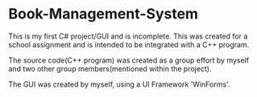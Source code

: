 # Book-Management-System

This is my first C# project/GUI and is incomplete. This was created for a school assignment and is intended to be integrated with a C++ program.

The source code(C++ program) was created as a group effort by myself and two other group members(mentioned within the project).

The GUI was created by myself, using a UI Framework 'WinForms'.
